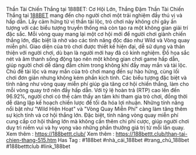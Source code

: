 Thần Tài Chiến Thắng tại 188BET: Cơ Hội Lớn, Thắng Đậm
Thần Tài Chiến Thắng tại [188BET](https://188bettt.club/) mang đến cho người chơi một trải nghiệm đầy thú vị và hấp dẫn. Lấy cảm hứng từ vị thần tài lộc, trò chơi này không chỉ gây ấn tượng với các biểu tượng truyền thống mà còn tạo ra một không gian giải trí đặc sắc. Mỗi vòng quay mang lại một cơ hội mới để người chơi giành chiến thắng lớn, đặc biệt là nhờ vào các tính năng độc đáo như Wild và Vòng quay miễn phí.
Giao diện của trò chơi được thiết kế hiện đại, dễ sử dụng và thân thiện với người chơi, dù bạn là người mới hay đã có kinh nghiệm. Đồ họa sắc nét và âm thanh sống động tạo nên một không gian chơi game hấp dẫn, giúp người chơi dễ dàng đắm chìm trong không khí đầy may mắn và tài lộc.
Chủ đề tài lộc và may mắn của trò chơi mang đến sự hào hứng, cùng lối chơi đơn giản nhưng không kém phần kịch tính. Các biểu tượng đặc biệt và tính năng như vòng quay miễn phí giúp gia tăng cơ hội chiến thắng, làm cho mỗi vòng quay trở nên đầy hấp dẫn. Với tỷ lệ hoàn trả (RTP) cao lên đến 96.92%, người chơi có thể cảm thấy an tâm khi tham gia trò chơi, đồng thời dễ dàng lập kế hoạch chiến lược để tối đa hóa lợi nhuận.
Những tính năng nổi bật như "Wild Hiện Hoạt" và "Vòng Quay Miễn Phí" càng làm tăng thêm sự kịch tính và cơ hội thắng lớn. Đặc biệt, tính năng vòng quay miễn phí cung cấp cơ hội thắng lớn mà không cần thêm chi phí cược, giúp người chơi duy trì niềm vui và hy vọng vào những phần thưởng giá trị từ mỗi lần quay.
Xem thêm : https://188bettt.club/
Xem thêm : https://188bettt.club/than-tai-chien-thang-515.htm
Has Tag : #188bet #nhà_cái_188bet #trang_chủ_188bet #188betttclub #link_188bet
